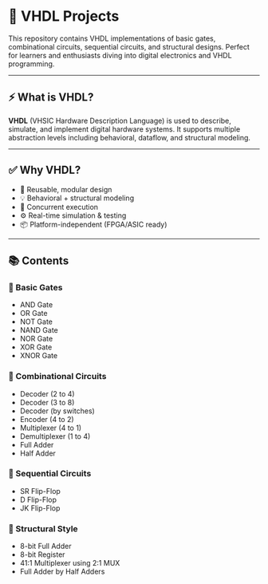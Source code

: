 # 🔧 VHDL Projects

This repository contains VHDL implementations of basic gates, combinational circuits, sequential circuits, and structural designs. Perfect for learners and enthusiasts diving into digital electronics and VHDL programming.

---

## ⚡ What is VHDL?

**VHDL** (VHSIC Hardware Description Language) is used to describe, simulate, and implement digital hardware systems. It supports multiple abstraction levels including behavioral, dataflow, and structural modeling.

---

## ✅ Why VHDL?

- 🔁 Reusable, modular design  
- 💡 Behavioral + structural modeling  
- 🧠 Concurrent execution  
- ⚙️ Real-time simulation & testing  
- 📦 Platform-independent (FPGA/ASIC ready)

---

## 📚 Contents

### 📁 Basic Gates
- AND Gate  
- OR Gate  
- NOT Gate  
- NAND Gate  
- NOR Gate  
- XOR Gate  
- XNOR Gate  

### 📁 Combinational Circuits
- Decoder (2 to 4)  
- Decoder (3 to 8)  
- Decoder (by switches)  
- Encoder (4 to 2)  
- Multiplexer (4 to 1)  
- Demultiplexer (1 to 4)  
- Full Adder  
- Half Adder  

### 📁 Sequential Circuits
- SR Flip-Flop  
- D Flip-Flop  
- JK Flip-Flop  

### 📁 Structural Style
- 8-bit Full Adder  
- 8-bit Register  
- 41:1 Multiplexer using 2:1 MUX  
- Full Adder by Half Adders  
